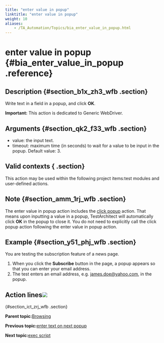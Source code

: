 ```yaml
--- 
title: "enter value in popup"
linktitle: "enter value in popup"
weight: 10
aliases: 
    - /TA_Automation/Topics/bia_enter_value_in_popup.html
---
```

# enter value in popup {#bia_enter_value_in_popup .reference}

## Description {#section_b1x_zh3_wfb .section}

Write text in a field in a popup, and click **OK**.

**Important:** This action is dedicated to Generic WebDriver.

## Arguments {#section_qk2_f33_wfb .section}

-   value: the input text.
-   timeout: maximum time \(in seconds\) to wait for a value to be input in the popup. Default value: 3.

## Valid contexts { .section}

This action may be used within the following project items:test modules and user-defined actions.

## Note {#section_amm_1rj_wfb .section}

The enter value in popup action includes the [click popup](bia_click_popup.html) action. That means upon inputting a value in a popup, TestArchitect will automatically click **OK** in the popup to close it. You do not need to explicitly call the click popup action following the enter value in popup action.

## Example {#section_y51_phj_wfb .section}

You are testing the subscription feature of a news page.

1.  When you click the **Subscribe** button in the page, a popup appears so that you can enter your email address.
2.  The test enters an email address, e.g. james.doe@yahoo.com, in the popup.

## Action lines![](../Images/bia_enter_value_in_popup_pgm.png)

 {#section_ict_zrj_wfb .section}

**Parent topic:**[Browsing](../../TA_Automation/Topics/bia_browsing.html)

**Previous topic:**[enter text on next popup](../../TA_Automation/Topics/bia_enter_text_on_next_popup.html)

**Next topic:**[exec script](../../TA_Automation/Topics/bia_exec_script.html)

